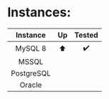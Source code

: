 # Instances:

| Instance     |   Up   | Tested  |
|:------------:|:------:|:-------:|
| MySQL 8      |   ⬆️    |   ✔️    |
| MSSQL        |        |         |
| PostgreSQL   |        |         |
| Oracle       |        |         |
